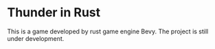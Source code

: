 # Thunder in Rust
This is a game developed by rust game engine Bevy. The project is still under development.
